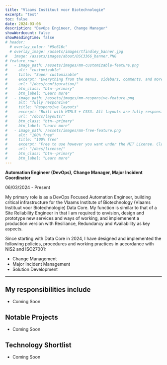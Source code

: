 ```yaml
---
title: "Vlaams Instituut voor Biotechnologie"
excerpt: "test"
toc: false
date: 2024-03-06
description: "DevOps Engineer, Change Manager"
showWordcount: false
showReadingTime: false
# header:
  # overlay_color: "#5e616c"
  # overlay_image: /assets/images/tfindley_banner.jpg
#   image: /assets/images/about/DSC3366_banner.PNG
# feature_row:
#   - image_path: /assets/images/mm-customizable-feature.png
#     alt: "customizable"
#     title: "Super customizable"
#     excerpt: "Everything from the menus, sidebars, comments, and more can be configured or set with YAML Front Matter."
#     url: "/docs/configuration/"
#     btn_class: "btn--primary"
#     btn_label: "Learn more"
#   - image_path: /assets/images/mm-responsive-feature.png
#     alt: "fully responsive"
#     title: "Responsive layouts"
#     excerpt: "Built with HTML5 + CSS3. All layouts are fully responsive with helpers to augment your content."
#     url: "/docs/layouts/"
#     btn_class: "btn--primary"
#     btn_label: "Learn more"
#   - image_path: /assets/images/mm-free-feature.png
#     alt: "100% free"
#     title: "100% free"
#     excerpt: "Free to use however you want under the MIT License. Clone it, fork it, customize it... whatever!"
#     url: "/docs/license/"
#     btn_class: "btn--primary"
#     btn_label: "Learn more"      
---
```

**Automation Engineer (DevOps), Change Manager, Major Incident Coordinator**

06/03/2024 - Present

My primary role is as a DevOps Focused Automation Engineer, building critical infrastructure for the Vlaams Institute of Biotechnology (Vlaams Instituut voor Biotechnologie) Data Core. My function is similar to that of a Site Reliability Engineer in that I am required to envision, design and prototype new services and ways of working, and implemenent a production version with Resiliance, Redundancy and Availability as key aspects.

Since starting with Data Core in 2024, I have designed and implemented the following policies, procedures and working practices in accordance with NIS2 and ISO27001:

- Change Management
- Major Incident Management
- Solution Development

---

## My responsibilities include

- Coming Soon

## Notable Projects

- Coming Soon

## Technology Shortlist

- Coming Soon
